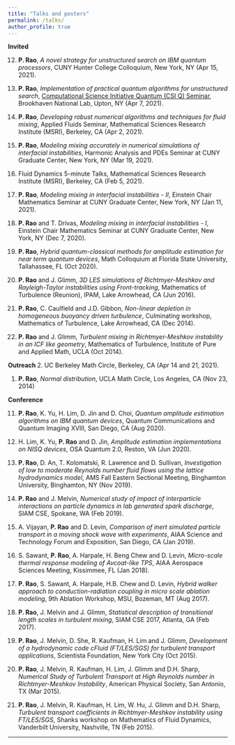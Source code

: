 ```yaml
---
title: "Talks and posters"
permalink: /talks/
author_profile: true
---
```


<b> Invited </b>

12. **P. Rao**, *A novel strategy for unstructured search on IBM quantum
processors*, CUNY Hunter College Colloquium, New York, NY (Apr 15, 2021).

11. **P. Rao**, *Implementation of practical quantum algorithms for unstructured search*, [Computational Science Initiative Quantum (CSI Q) Seminar](https://www.bnl.gov/compsci/quantum/qseminars.php), Brookhaven National Lab, Upton, NY (Apr 7, 2021). 

10. **P. Rao**, *Developing robust numerical algorithms and techniques for fluid mixing*, Applied Fluids Seminar, Mathematical Sciences Research Institute (MSRI), Berkeley, CA (Apr 2, 2021).

9. **P. Rao**, *Modeling mixing accurately in numerical simulations of interfacial instabilities*, Harmonic Analysis and PDEs Seminar at CUNY Graduate Center, New York, NY (Mar 19, 2021).

8. Fluid Dynamics 5-minute Talks, Mathematical Sciences Research Institute (MSRI), Berkeley, CA (Feb 5, 2021).

7. **P. Rao**, *Modeling mixing in interfacial instabilities - II*, Einstein Chair Mathematics Seminar at CUNY Graduate Center, New York, NY (Jan 11, 2021).

6. **P. Rao** and T. Drivas, *Modeling mixing in interfacial instabilities - I*, Einstein Chair Mathematics Seminar at CUNY Graduate Center, New York, NY (Dec 7, 2020).

5. **P. Rao**, *Hybrid quantum-classical methods for amplitude estimation for near term quantum devices*, Math Colloquium at Florida State University, Tallahassee, FL (Oct 2020).

4. **P. Rao** and J. Glimm, *3D LES simulations of Richtmyer-Meshkov and Rayleigh-Taylor instabilities using Front-tracking*, Mathematics of Turbulence (Reunion), IPAM, Lake Arrowhead, CA (Jun 2016).

3. **P. Rao**, C. Caulfield and J.D. Gibbon, *Non-linear depletion in homogeneous buoyancy driven turbulence*, Culminating workshop, Mathematics of Turbulence, Lake Arrowhead, CA (Dec 2014).


1. **P. Rao** and J. Glimm, *Turbulent mixing in Richtmyer-Meshkov instability in an ICF like geometry*, Mathematics of Turbulence, Institute of Pure and Applied Math, UCLA (Oct 2014).


<b> Outreach </b>
2. UC Berkeley Math Circle, Berkeley, CA (Apr 14 and 21, 2021).

1. **P. Rao**, *Normal distribution*, UCLA Math Circle, Los Angeles, CA (Nov 23, 2014)


<b>Conference</b>


11. **P. Rao**, K. Yu, H. Lim, D. Jin and D. Choi, *Quantum amplitude estimation algorithms on IBM quantum devices*, Quantum Communications and Quantum Imaging XVIII, San Diego, CA (Aug 2020).

10. H. Lim, K. Yu, **P. Rao** and D. Jin, *Amplitude estimation implementations on NISQ devices*, OSA Quantum 2.0, Reston, VA (Jun 2020).

9. **P. Rao**, D. An, T. Kolomatski, R. Lawrence and D. Sullivan, *Investigation of low to moderate Reynolds number fluid flows using the lattice hydrodynamics model*, AMS Fall Eastern Sectional Meeting, Binghamton University, Binghamton, NY (Nov 2019).

8. **P. Rao** and J. Melvin, *Numerical study of impact of interparticle interactions on particle dynamics in lab generated spark discharge*, SIAM CSE, Spokane, WA (Feb 2019).

7. A. Vijayan, **P. Rao** and D. Levin, *Comparison of inert simulated particle transport in a moving shock wave with experiments*, AIAA Science and Technology Forum and Exposition, San Diego, CA (Jan 2019).

6. S. Sawant, **P. Rao**, A. Harpale, H. Beng Chew and D. Levin, *Micro-scale thermal response modeling of Avcoat-like TPS*, AIAA Aerospace Sciences Meeting, Kissimmee, FL (Jan 2018).

5. **P. Rao**, S. Sawant, A. Harpale, H.B. Chew and D. Levin, *Hybrid walker approach to conduction-radiation coupling in micro scale ablation modeling*, 9th Ablation Workshop, MSU, Bozeman, MT (Aug 2017).

4. **P. Rao**, J. Melvin and J. Glimm, *Statistical description of transitional length scales in turbulent mixing*, SIAM CSE 2017, Atlanta, GA (Feb 2017).

3. **P. Rao**, J. Melvin, D. She, R. Kaufman, H. Lim and J. Glimm, *Development of a hydrodynamic code cFluid (FT/LES/SGS) for turbulent transport applications*, Scientista Foundation, New York City (Oct 2015).

2. **P. Rao**, J. Melvin, R. Kaufman, H. Lim, J. Glimm and D.H. Sharp, *Numerical Study of Turbulent Transport at High Reynolds number in Richtmyer-Meshkov Instability*, American Physical Society, San Antonio, TX (Mar 2015).

1. **P. Rao**, J. Melvin, R. Kaufman, H. Lim, W. Hu, J. Glimm and D.H. Sharp, *Turbulent transport coefficients in Richtmyer-Meshkov instability using FT/LES/SGS*, Shanks workshop on Mathematics of Fluid Dynamics, Vanderbilt University, Nashville, TN (Feb 2015).


---
